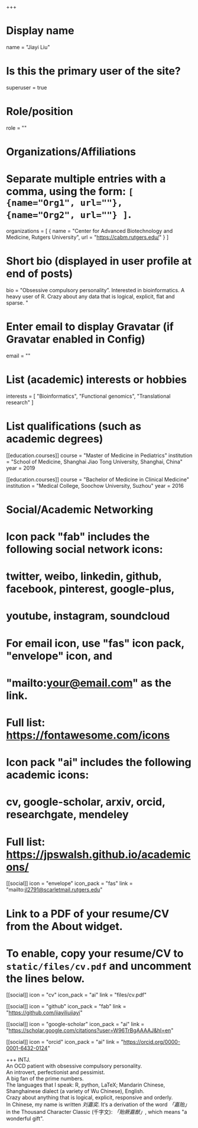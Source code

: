 +++
# Display name
name = "Jiayi Liu"

# Is this the primary user of the site?
superuser = true

# Role/position
role = ""

# Organizations/Affiliations
#   Separate multiple entries with a comma, using the form: `[ {name="Org1", url=""}, {name="Org2", url=""} ]`.
organizations = [ { name = "Center for Advanced Biotechnology and Medicine, Rutgers University", url = "https://cabm.rutgers.edu/" } ]

# Short bio (displayed in user profile at end of posts)
bio = "Obsessive compulsory personality”.  Interested in bioinformatics.  A heavy user of R. Crazy about any data that is logical, explicit, flat and sparse. "

# Enter email to display Gravatar (if Gravatar enabled in Config)
email = ""

# List (academic) interests or hobbies
interests = [
  "Bioinformatics",
  "Functional genomics",
  "Translational research"
]

# List qualifications (such as academic degrees)
[[education.courses]]
  course = "Master of Medicine in Pediatrics"
  institution = "School of Medicine, Shanghai Jiao Tong University, Shanghai, China"
  year = 2019

[[education.courses]]
  course = "Bachelor of Medicine in Clinical Medicine"
  institution = "Medical College, Soochow University, Suzhou"
  year = 2016

# Social/Academic Networking
#
# Icon pack "fab" includes the following social network icons:
#
#   twitter, weibo, linkedin, github, facebook, pinterest, google-plus,
#   youtube, instagram, soundcloud
#
#   For email icon, use "fas" icon pack, "envelope" icon, and
#   "mailto:your@email.com" as the link.
#
#   Full list: https://fontawesome.com/icons
#
# Icon pack "ai" includes the following academic icons:
#
#   cv, google-scholar, arxiv, orcid, researchgate, mendeley
#
#   Full list: https://jpswalsh.github.io/academicons/

[[social]]
  icon = "envelope"
  icon_pack = "fas"
  link = "mailto:jl2791@scarletmail.rutgers.edu"  
# Link to a PDF of your resume/CV from the About widget.
# To enable, copy your resume/CV to `static/files/cv.pdf` and uncomment the lines below.
 [[social]]
   icon = "cv"
   icon_pack = "ai"
   link = "files/cv.pdf"

[[social]]
  icon = "github"
  icon_pack = "fab"
  link = "https://github.com/jiayiliujiayi"

 [[social]]
   icon = "google-scholar"
   icon_pack = "ai"
   link = "https://scholar.google.com/citations?user=W96TrBgAAAAJ&hl=en"
 
 [[social]]
   icon = "orcid"
   icon_pack = "ai"
   link = "https://orcid.org/0000-0001-6432-0124"

+++
INTJ.  
An OCD patient with obsessive compulsory personality.  
An introvert, perfectionist and pessimist.  
A big fan of the prime numbers.  
The languages that I speak: R, python, LaTeX; Mandarin Chinese, Shanghainese dialect (a variety of Wu Chinese), English.  
Crazy about anything that is logical, explicit, responsive and orderly.  
In Chinese, my name is written *刘嘉奕*. It‘s a derivation of the word *「嘉贻」* in the Thousand Character Classic (千字文): *「貽厥嘉猷」*, which means "a wonderful gift".  